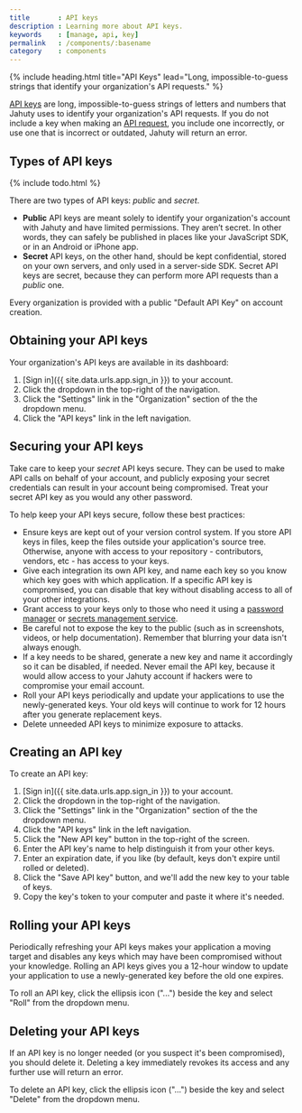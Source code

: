 ```yaml
---
title       : API keys
description : Learning more about API keys.
keywords    : [manage, api, key]
permalink   : /components/:basename
category    : components
---
```

{% include heading.html title="API Keys" lead="Long, impossible-to-guess strings that identify your organization's API requests." %}

[API keys](https://en.wikipedia.org/wiki/Application_programming_interface_key) are long, impossible-to-guess strings of letters and numbers that Jahuty uses to identify your organization's API requests. If you do not include a key when making an [API request](/api#authentication), you include one incorrectly, or use one that is incorrect or outdated, Jahuty will return an error.

## Types of API keys

{% include todo.html %}

There are two types of API keys: _public_ and _secret_.

* **Public** API keys are meant solely to identify your organization's account with Jahuty and have limited permissions. They aren’t secret. In other words, they can safely be published in places like your JavaScript SDK, or in an Android or iPhone app.
* **Secret** API keys, on the other hand, should be kept confidential, stored on your own servers, and only used in a server-side SDK. Secret API keys are secret, because they can perform more API requests than a _public_ one.

Every organization is provided with a public "Default API Key" on account creation.

## Obtaining your API keys

Your organization's API keys are available in its dashboard:

1. [Sign in]({{ site.data.urls.app.sign_in }}) to your account.
1. Click the dropdown in the top-right of the navigation.
1. Click the "Settings" link in the "Organization" section of the the dropdown menu.
1. Click the "API keys" link in the left navigation.

## Securing your API keys

Take care to keep your _secret_ API keys secure. They can be used to make API calls on behalf of your account, and publicly exposing your secret credentials can result in your account being compromised. Treat your secret API key as you would any other password.

To help keep your API keys secure, follow these best practices:

* Ensure keys are kept out of your version control system. If you store API keys in files, keep the files outside your application's source tree. Otherwise, anyone with access to your repository - contributors, vendors, etc -  has access to your keys.
* Give each integration its own API key, and name each key so you know which key goes with which application. If a specific API key is compromised, you can disable that key without disabling access to all of your other integrations.
* Grant access to your keys only to those who need it using a [password manager](https://en.wikipedia.org/wiki/List_of_password_managers) or [secrets management service](https://en.wikipedia.org/wiki/Key_management#Non-KMIP-compliant_key_management).
* Be careful not to expose the key to the public (such as in screenshots, videos, or help documentation). Remember that blurring your data isn't always enough.
* If a key needs to be shared, generate a new key and name it accordingly so it can be disabled, if needed. Never email the API key, because it would allow access to your Jahuty account if hackers were to compromise your email account.
* Roll your API keys periodically and update your applications to use the newly-generated keys. Your old keys will continue to work for 12 hours after you generate replacement keys.
* Delete unneeded API keys to minimize exposure to attacks.

## Creating an API key

To create an API key:

1. [Sign in]({{ site.data.urls.app.sign_in }}) to your account.
1. Click the dropdown in the top-right of the navigation.
1. Click the "Settings" link in the "Organization" section of the the dropdown menu.
1. Click the "API keys" link in the left navigation.
1. Click the "New API key" button in the top-right of the screen.
1. Enter the API key's name to help distinguish it from your other keys.
1. Enter an expiration date, if you like (by default, keys don't expire until rolled or deleted).
1. Click the "Save API key" button, and we'll add the new key to your table of keys.
1. Copy the key's token to your computer and paste it where it's needed.

## Rolling your API keys

Periodically refreshing your API keys makes your application a moving target and disables any keys which may have been compromised without your knowledge. Rolling an API keys gives you a 12-hour window to update your application to use a newly-generated key before the old one expires.

To roll an API key, click the ellipsis icon ("...") beside the key and select "Roll" from the dropdown menu.

## Deleting your API keys

If an API key is no longer needed (or you suspect it's been compromised), you should delete it. Deleting a key immediately revokes its access and any further use will return an error.

To delete an API key, click the ellipsis icon ("...") beside the key and select "Delete" from the dropdown menu.
